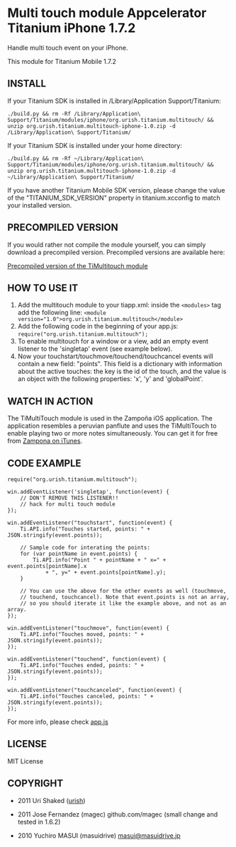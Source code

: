Multi touch module Appcelerator Titanium iPhone 1.7.2
===========================================

Handle multi touch event on your iPhone.

This module for Titanium Mobile 1.7.2


INSTALL
--------------

If your Titanium SDK is installed in /Library/Application Support/Titanium:

	./build.py && rm -Rf /Library/Application\ Support/Titanium/modules/iphone/org.urish.titanium.multitouch/ && unzip org.urish.titanium.multitouch-iphone-1.0.zip -d /Library/Application\ Support/Titanium/

If your Titanium SDK is installed under your home directory:

	./build.py && rm -Rf ~/Library/Application\ Support/Titanium/modules/iphone/org.urish.titanium.multitouch/ && unzip org.urish.titanium.multitouch-iphone-1.0.zip -d ~/Library/Application\ Support/Titanium/

If you have another Titanium Mobile SDK version, please change the value of the "TITANIUM_SDK_VERSION" property in titanium.xcconfig to match your installed version.

PRECOMPILED VERSION
--------------
If you would rather not compile the module yourself, you can simply download a precompiled version.
Precompiled versions are available here:

[Precompiled version of the TiMultitouch module](https://github.com/urish/TiMultitouch/blob/master/dist)

HOW TO USE IT
-------------
1. Add the multitouch module to your tiapp.xml: inside the `<modules>` tag add the following line:
	`<module version="1.0">org.urish.titanium.multitouch</module>`
2. Add the following code in the beginning of your app.js:
	`require("org.urish.titanium.multitouch");`
3. To enable multitouch for a window or a view, add an empty event listener to the 'singletap' event 
	(see example below).
4. Now your touchstart/touchmove/touchend/touchcancel events will contain a new field: "points". 
	This field is a dictionary with information about the active touches: the key is the id of the touch, 
	and the value is an object with the following properties: 'x', 'y' and 'globalPoint'.

WATCH IN ACTION
--------------
The TiMultiTouch module is used in the Zampoña iOS application. The application resembles a peruvian panflute and
uses the TiMultiTouch to enable playing two or more notes simultaneously. You can get it for free from [Zampona on iTunes].

CODE EXAMPLE
--------------

	require("org.urish.titanium.multitouch");
	
	win.addEventListener('singletap', function(event) {
		// DON'T REMOVE THIS LISTENER!!
		// hack for multi touch module
	});
	
	win.addEventListener("touchstart", function(event) {
		Ti.API.info("Touches started, points: " + JSON.stringify(event.points));
		
		// Sample code for interating the points:
		for (var pointName in event.points) {
			Ti.API.info("Point " + pointName + " x=" + event.points[pointName].x
				+ ", y=" + event.points[pointName].y);
		}
		
		// You can use the above for the other events as well (touchmove, 
		// touchend, touchcancel). Note that event.points is not an array, 
		// so you should iterate it like the example above, and not as an array.
	});

	win.addEventListener("touchmove", function(event) {
		Ti.API.info("Touches moved, points: " + JSON.stringify(event.points));
	});
	
	win.addEventListener("touchend", function(event) {
		Ti.API.info("Touches ended, points: " + JSON.stringify(event.points));
	});
	
	win.addEventListener("touchcanceled", function(event) {
		Ti.API.info("Touches canceled, points: " + JSON.stringify(event.points));
	});

For more info, please check [app.js](https://github.com/urish/TiMultitouch/blob/master/example/app.js)


LICENSE
--------------
MIT License


COPYRIGHT
--------------
* 2011 Uri Shaked ([urish](https://github.com/urish))
* 2011 Jose Fernandez (magec) github.com/magec (small change and tested in 1.6.2)
* 2010 Yuchiro MASUI (masuidrive) <masui@masuidrive.jp>

  [Zampona on iTunes]: http://itunes.apple.com/us/app/zampona/id448009267?mt=8
